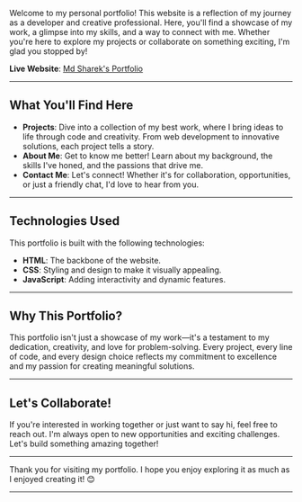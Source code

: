 Welcome to my personal portfolio! This website is a reflection of my journey as a developer and creative professional. Here, you'll find a showcase of my work, a glimpse into my skills, and a way to connect with me. Whether you're here to explore my projects or collaborate on something exciting, I'm glad you stopped by!

**Live Website**: [Md Sharek's Portfolio](https://sharek32.github.io/mdsharek-s-portfolio/)

---

## **What You'll Find Here**

- **Projects**: Dive into a collection of my best work, where I bring ideas to life through code and creativity. From web development to innovative solutions, each project tells a story.
- **About Me**: Get to know me better! Learn about my background, the skills I've honed, and the passions that drive me.
- **Contact Me**: Let's connect! Whether it's for collaboration, opportunities, or just a friendly chat, I'd love to hear from you.

---

## **Technologies Used**

This portfolio is built with the following technologies:
- **HTML**: The backbone of the website.
- **CSS**: Styling and design to make it visually appealing.
- **JavaScript**: Adding interactivity and dynamic features.

---

##  **Why This Portfolio?**

This portfolio isn't just a showcase of my work—it's a testament to my dedication, creativity, and love for problem-solving. Every project, every line of code, and every design choice reflects my commitment to excellence and my passion for creating meaningful solutions.

---

##  **Let's Collaborate!**

If you're interested in working together or just want to say hi, feel free to reach out. I'm always open to new opportunities and exciting challenges. Let's build something amazing together! 

---

Thank you for visiting my portfolio. I hope you enjoy exploring it as much as I enjoyed creating it! 😊

---
